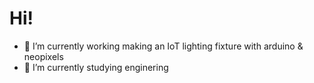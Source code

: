 # Hi! 

- 🔭 I’m currently working making an IoT lighting fixture with arduino & neopixels
- 🌱 I’m currently studying enginering
